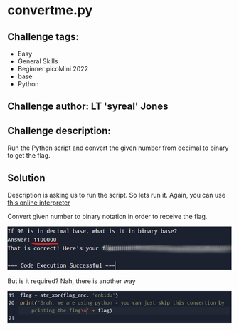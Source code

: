 # convertme.py
## Challenge tags:
- Easy
- General Skills
- Beginner picoMini 2022
- base
- Python

## Challenge author: LT 'syreal' Jones
## Challenge description:
Run the Python script and convert the given number from decimal to binary to get the flag.


## Solution
Description is asking us to run the script. So lets run it. Again, you can use [this online interpreter](https://www.programiz.com/python-programming/online-compiler/)

Convert given number to binary notation in order to receive the flag.

![image missing?](./content/convertme_py_01.jpg)

But is it required? Nah, there is another way

![image missing?](./content/convertme_py_02.jpg)
